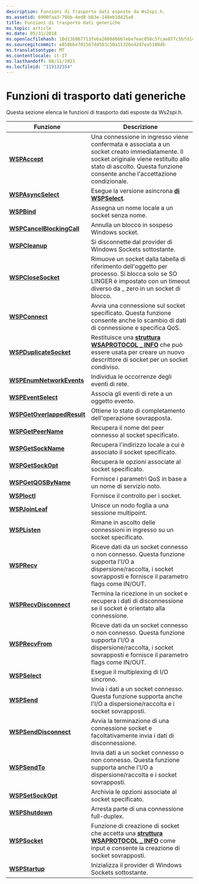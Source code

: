 ```yaml
---
description: Funzioni di trasporto dati esposte da Ws2spi.h.
ms.assetid: 6900faa3-79bb-4ed8-b83e-148eb10425a0
title: Funzioni di trasporto dati generiche
ms.topic: article
ms.date: 05/31/2018
ms.openlocfilehash: 10d13b067713fe6a2600d6667ebe7eac058c5fcae87fc5bfd14311b3a263b862
ms.sourcegitcommit: e858bbe701567d4583c50a11326e42d7ea51804b
ms.translationtype: MT
ms.contentlocale: it-IT
ms.lasthandoff: 08/11/2021
ms.locfileid: "119132354"
---
```

# <a name="generic-data-transport-functions"></a>Funzioni di trasporto dati generiche

Questa sezione elenca le funzioni di trasporto dati esposte da Ws2spi.h.



| Funzione                                                   | Descrizione                                                                                                                                                                                             |
|------------------------------------------------------------|---------------------------------------------------------------------------------------------------------------------------------------------------------------------------------------------------------|
| [**WSPAccept**](/windows/desktop/api/Ws2spi/nc-ws2spi-lpwspaccept)                           | Una connessione in ingresso viene confermata e associata a un socket creato immediatamente. Il socket originale viene restituito allo stato di ascolto. Questa funzione consente anche l'accettazione condizionale. |
| [**WSPAsyncSelect**](/previous-versions/windows/desktop/legacy/ms742267(v=vs.85))                 | Esegue la versione asincrona [**di WSPSelect**](/previous-versions/windows/desktop/legacy/ms742289(v=vs.85)).                                                                                                                                      |
| [**WSPBind**](/previous-versions/windows/hardware/network/ff566268(v=vs.85))                               | Assegna un nome locale a un socket senza nome.                                                                                                                                                              |
| [**WSPCancelBlockingCall**](/previous-versions/windows/desktop/legacy/ms742269(v=vs.85))   | Annulla un blocco in sospeso Windows socket.                                                                                                                                                   |
| [**WSPCleanup**](/previous-versions/windows/hardware/network/ff566270(v=vs.85))                         | Si disconnette dal provider di Windows Sockets sottostante.                                                                                                                                         |
| [**WSPCloseSocket**](/previous-versions/windows/hardware/network/ff566273(v=vs.85))                 | Rimuove un socket dalla tabella di riferimento dell'oggetto per processo. Si blocca solo se SO LINGER è impostato con un timeout diverso da \_ zero in un socket di blocco.                                                            |
| [**WSPConnect**](/previous-versions/windows/hardware/network/ff566275(v=vs.85))                         | Avvia una connessione sul socket specificato. Questa funzione consente anche lo scambio di dati di connessione e specifica QoS.                                                                           |
| [**WSPDuplicateSocket**](/previous-versions/windows/hardware/network/ff566282(v=vs.85))         | Restituisce una [**struttura WSAPROTOCOL \_ INFO**](/windows/win32/api/winsock2/ns-winsock2-wsaprotocol_infoa) che può essere usata per creare un nuovo descrittore di socket per un socket condiviso.                                                             |
| [**WSPEnumNetworkEvents**](/previous-versions/windows/hardware/network/ff566284(v=vs.85))     | Individua le occorrenze degli eventi di rete.                                                                                                                                                                |
| [**WSPEventSelect**](/previous-versions/windows/hardware/network/ff566287(v=vs.85))                 | Associa gli eventi di rete a un oggetto evento.                                                                                                                                                         |
| [**WSPGetOverlappedResult**](/windows/desktop/api/Ws2spi/nc-ws2spi-lpwspgetoverlappedresult) | Ottiene lo stato di completamento dell'operazione sovrapposta.                                                                                                                                                         |
| [**WSPGetPeerName**](/previous-versions/windows/desktop/legacy/ms742278(v=vs.85))                 | Recupera il nome del peer connesso al socket specificato.                                                                                                                                       |
| [**WSPGetSockName**](/previous-versions/windows/desktop/legacy/ms742280(v=vs.85))                 | Recupera l'indirizzo locale a cui è associato il socket specificato.                                                                                                                                     |
| [**WSPGetSockOpt**](/previous-versions/windows/hardware/network/ff566292(v=vs.85))                   | Recupera le opzioni associate al socket specificato.                                                                                                                                                 |
| [**WSPGetQOSByName**](/windows/desktop/api/Ws2spi/nc-ws2spi-lpwspgetqosbyname)               | Fornisce i parametri QoS in base a un nome di servizio noto.                                                                                                                                             |
| [**WSPIoctl**](/previous-versions/windows/hardware/network/ff566296(v=vs.85))                             | Fornisce il controllo per i socket.                                                                                                                                                                           |
| [**WSPJoinLeaf**](/windows/desktop/api/Ws2spi/nc-ws2spi-lpwspjoinleaf)                       | Unisce un nodo foglia a una sessione multipoint.                                                                                                                                                            |
| [**WSPListen**](/previous-versions/windows/hardware/network/ff566297(v=vs.85))                           | Rimane in ascolto delle connessioni in ingresso su un socket specificato.                                                                                                                                                 |
| [**WSPRecv**](/previous-versions/windows/hardware/network/ff566309(v=vs.85))                               | Riceve dati da un socket connesso o non connesso. Questa funzione supporta l'I/O a dispersione/raccolta, i socket sovrapposti e fornisce il parametro flags come IN/OUT.                                    |
| [**WSPRecvDisconnect**](/previous-versions/windows/desktop/legacy/ms742285(v=vs.85))           | Termina la ricezione in un socket e recupera i dati di disconnessione se il socket è orientato alla connessione.                                                                                                |
| [**WSPRecvFrom**](/previous-versions/windows/desktop/legacy/ms742287(v=vs.85))                       | Riceve dati da un socket connesso o non connesso. Questa funzione supporta l'I/O a dispersione/raccolta, i socket sovrapposti e fornisce il parametro flags come IN/OUT.                              |
| [**WSPSelect**](/previous-versions/windows/desktop/legacy/ms742289(v=vs.85))                           | Esegue il multiplexing di I/O sincrono.                                                                                                                                                                  |
| [**WSPSend**](/previous-versions/windows/hardware/network/ff566316(v=vs.85))                               | Invia i dati a un socket connesso. Questa funzione supporta anche l'I/O a dispersione/raccolta e i socket sovrapposti.                                                                                            |
| [**WSPSendDisconnect**](/previous-versions/windows/desktop/legacy/ms742290(v=vs.85))           | Avvia la terminazione di una connessione socket e facoltativamente invia i dati di disconnessione.                                                                                                                       |
| [**WSPSendTo**](/previous-versions/windows/desktop/legacy/ms742291(v=vs.85))                           | Invia dati a un socket connesso o non connesso. Questa funzione supporta anche l'I/O a dispersione/raccolta e i socket sovrapposti.                                                                      |
| [**WSPSetSockOpt**](/previous-versions/windows/hardware/network/ff566318(v=vs.85))                   | Archivia le opzioni associate al socket specificato.                                                                                                                                                    |
| [**WSPShutdown**](/previous-versions/windows/desktop/legacy/ms742294(v=vs.85))                       | Arresta parte di una connessione full-duplex.                                                                                                                                                            |
| [**WSPSocket**](/windows/desktop/api/Ws2spi/nc-ws2spi-lpwspsocket)                           | Funzione di creazione di socket che accetta una [**struttura WSAPROTOCOL \_ INFO**](/windows/win32/api/winsock2/ns-winsock2-wsaprotocol_infoa) come input e consente la creazione di socket sovrapposti.                                                |
| [**WSPStartup**](/windows/desktop/api/Ws2spi/nf-ws2spi-wspstartup)                         | Inizializza il provider di Windows Sockets sottostante.                                                                                                                                            |



 

 

 
